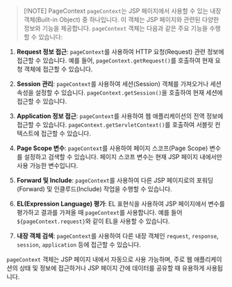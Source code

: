 
> [!NOTE] PageContext
> `pageContext`는 JSP 페이지에서 사용할 수 있는 내장 객체(Built-in Object) 중 하나입니다. 
> 이 객체는 JSP 페이지와 관련된 다양한 정보와 기능을 제공합니다. 
> `pageContext` 객체는 다음과 같은 주요 기능을 수행할 수 있습니다:

1. **Request 정보 접근**: `pageContext`를 사용하여 HTTP 요청(Request) 관련 정보에 접근할 수 있습니다. 예를 들어, `pageContext.getRequest()`를 호출하여 현재 요청 객체에 접근할 수 있습니다.

2. **Session 관리**: `pageContext`를 사용하여 세션(Session) 객체를 가져오거나 세션 속성을 설정할 수 있습니다. `pageContext.getSession()`을 호출하여 현재 세션에 접근할 수 있습니다.

3. **Application 정보 접근**: `pageContext`를 사용하여 웹 애플리케이션의 전역 정보에 접근할 수 있습니다. `pageContext.getServletContext()`를 호출하여 서블릿 컨텍스트에 접근할 수 있습니다.

4. **Page Scope 변수**: `pageContext`를 사용하여 페이지 스코프(Page Scope) 변수를 설정하고 검색할 수 있습니다. 페이지 스코프 변수는 현재 JSP 페이지 내에서만 사용 가능한 변수입니다.

5. **Forward 및 Include**: `pageContext`를 사용하여 다른 JSP 페이지로의 포워딩(Forward) 및 인클루드(Include) 작업을 수행할 수 있습니다.

6. **EL(Expression Language) 평가**: EL 표현식을 사용하여 JSP 페이지에서 변수를 평가하고 결과를 가져올 때 `pageContext`를 사용합니다. 예를 들어 `${pageContext.request}`와 같이 EL을 사용할 수 있습니다.

7. **내장 객체 검색**: `pageContext`를 사용하여 다른 내장 객체인 `request`, `response`, `session`, `application` 등에 접근할 수 있습니다.

`pageContext` 객체는 JSP 페이지 내에서 자동으로 사용 가능하며, 주로 웹 애플리케이션의 상태 및 정보에 접근하거나 JSP 페이지 간에 데이터를 공유할 때 유용하게 사용됩니다.
